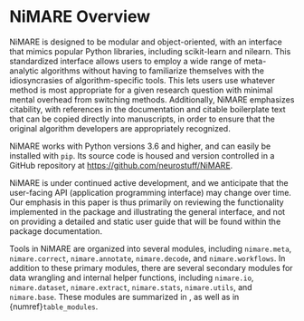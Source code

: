 # NiMARE Overview

NiMARE is designed to be modular and object-oriented, with an interface that mimics popular Python libraries, including scikit-learn and nilearn.
This standardized interface allows users to employ a wide range of meta-analytic algorithms without having to familiarize themselves with the idiosyncrasies of algorithm-specific tools.
This lets users use whatever method is most appropriate for a given research question with minimal mental overhead from switching methods.
Additionally, NiMARE emphasizes citability, with references in the documentation and citable boilerplate text that can be copied directly into manuscripts, in order to ensure that the original algorithm developers are appropriately recognized.

NiMARE works with Python versions 3.6 and higher, and can easily be installed with `pip`.
Its source code is housed and version controlled in a GitHub repository at https://github.com/neurostuff/NiMARE.

NiMARE is under continued active development, and we anticipate that the user-facing API (application programming interface) may change over time.
Our emphasis in this paper is thus primarily on reviewing the functionality implemented in the package and illustrating the general interface, and not on providing a detailed and static user guide that will be found within the package documentation.

Tools in NiMARE are organized into several modules, including `nimare.meta`, `nimare.correct`, `nimare.annotate`, `nimare.decode`, and `nimare.workflows`.
In addition to these primary modules, there are several secondary modules for data wrangling and internal helper functions, including `nimare.io`, `nimare.dataset`, `nimare.extract`, `nimare.stats`, `nimare.utils`, and `nimare.base`.
These modules are summarized in [](api.md), as well as in {numref}`table_modules`.
